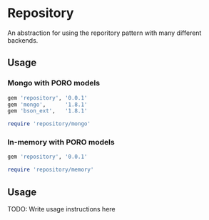 # Repository

An abstraction for using the reporitory pattern with many different backends.

## Usage

### Mongo with PORO models

``` ruby
gem 'repository', '0.0.1'
gem 'mongo',      '1.8.1'
gem 'bson_ext',   '1.8.1'
```

``` ruby
require 'repository/mongo'
```

### In-memory with PORO models

``` ruby
gem 'repository', '0.0.1'
```

``` ruby
require 'repository/memory'
```

## Usage

TODO: Write usage instructions here
